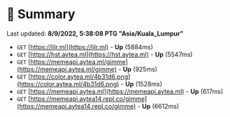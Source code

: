 # 📖 Summary
Last updated: **8/9/2022, 5:38:08 PTG "Asia/Kuala_Lumpur"**

- `GET` [https://lilr.ml](https://lilr.ml) - **Up** (5884ms)
- `GET` [https://hst.aytea.ml](https://hst.aytea.ml) - **Up** (5547ms)
- `GET` [https://memeapi.aytea.ml/gimme](https://memeapi.aytea.ml/gimme) - **Up** (925ms)
- `GET` [https://color.aytea.ml/4b31d6.png](https://color.aytea.ml/4b31d6.png) - **Up** (1528ms)
- `GET` [https://memeapi.aytea.ml](https://memeapi.aytea.ml) - **Up** (617ms)
- `GET` [https://memeapi.aytea14.repl.co/gimme](https://memeapi.aytea14.repl.co/gimme) - **Up** (6612ms)
